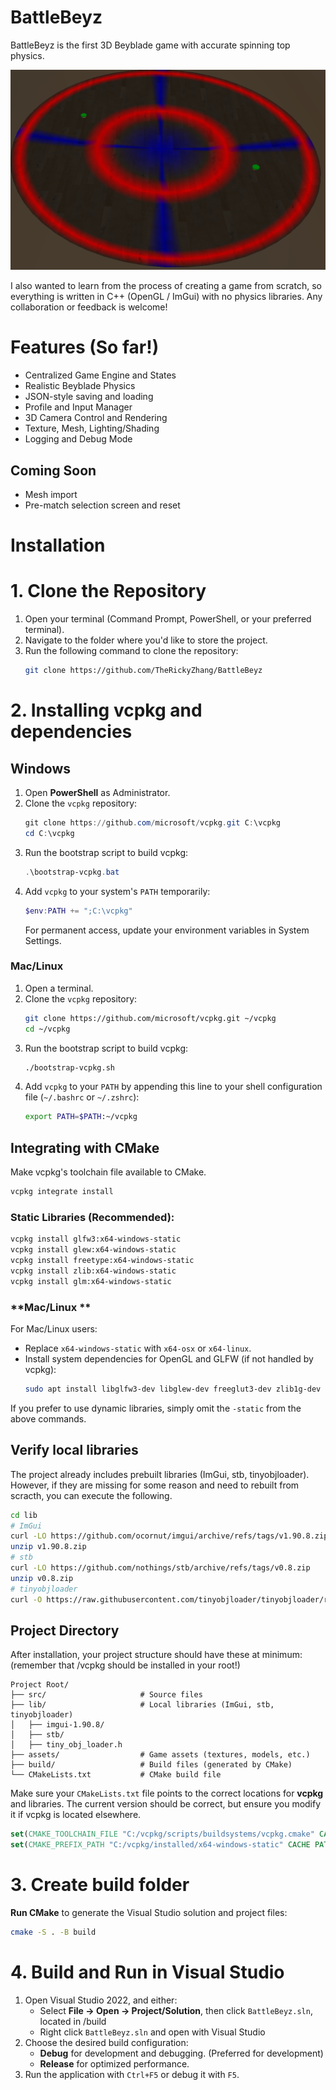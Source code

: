 # BattleBeyz

BattleBeyz is the first 3D Beyblade game with accurate spinning top physics.

![Battlebeyz Preview](assets/BattlebeyzPreview.png)

I also wanted to learn from the process of creating a game from scratch, so everything is written in C++ (OpenGL / ImGui) with no physics libraries. Any collaboration or feedback is welcome!

# Features (So far!)

- Centralized Game Engine and States
- Realistic Beyblade Physics
- JSON-style saving and loading
- Profile and Input Manager
- 3D Camera Control and Rendering
- Texture, Mesh, Lighting/Shading
- Logging and Debug Mode

## Coming Soon
- Mesh import
- Pre-match selection screen and reset

# Installation
# 1. Clone the Repository
1. Open your terminal (Command Prompt, PowerShell, or your preferred terminal).
2. Navigate to the folder where you'd like to store the project.
3. Run the following command to clone the repository:
   ```bash
   git clone https://github.com/TheRickyZhang/BattleBeyz
   ```


# 2. Installing vcpkg and dependencies
## **Windows**
1. Open **PowerShell** as Administrator.
2. Clone the `vcpkg` repository:
   ```powershell
   git clone https://github.com/microsoft/vcpkg.git C:\vcpkg
   cd C:\vcpkg
   ```
3. Run the bootstrap script to build vcpkg:
   ```powershell
   .\bootstrap-vcpkg.bat
   ```
4. Add `vcpkg` to your system's `PATH` temporarily:
   ```powershell
   $env:PATH += ";C:\vcpkg"
   ```
   For permanent access, update your environment variables in System Settings.

### **Mac/Linux**
1. Open a terminal.
2. Clone the `vcpkg` repository:
   ```bash
   git clone https://github.com/microsoft/vcpkg.git ~/vcpkg
   cd ~/vcpkg
   ```
3. Run the bootstrap script to build vcpkg:
   ```bash
   ./bootstrap-vcpkg.sh
   ```
4. Add `vcpkg` to your `PATH` by appending this line to your shell configuration file (`~/.bashrc` or `~/.zshrc`):
   ```bash
   export PATH=$PATH:~/vcpkg
   ```

## Integrating with CMake

Make vcpkg's toolchain file available to CMake.
   ```bash
   vcpkg integrate install
   ```

### Static Libraries (Recommended):
```bash
vcpkg install glfw3:x64-windows-static
vcpkg install glew:x64-windows-static
vcpkg install freetype:x64-windows-static
vcpkg install zlib:x64-windows-static
vcpkg install glm:x64-windows-static
```

### **Mac/Linux **
For Mac/Linux users:
- Replace `x64-windows-static` with `x64-osx` or `x64-linux`.
- Install system dependencies for OpenGL and GLFW (if not handled by vcpkg):
  ```bash
  sudo apt install libglfw3-dev libglew-dev freeglut3-dev zlib1g-dev
  ```
If you prefer to use dynamic libraries, simply omit the `-static` from the above commands.

## Verify local libraries

The project already includes prebuilt libraries (ImGui, stb, tinyobjloader). However, if they are missing for some reason and need to rebuilt from scracth, you can execute the following.
```bash
cd lib
# ImGui
curl -LO https://github.com/ocornut/imgui/archive/refs/tags/v1.90.8.zip
unzip v1.90.8.zip
# stb
curl -LO https://github.com/nothings/stb/archive/refs/tags/v0.8.zip
unzip v0.8.zip
# tinyobjloader
curl -O https://raw.githubusercontent.com/tinyobjloader/tinyobjloader/release/tiny_obj_loader.h
```

## Project Directory
After installation, your project structure should have these at minimum: (remember that /vcpkg should be installed in your root!)

```
Project Root/
├── src/                     # Source files
├── lib/                     # Local libraries (ImGui, stb, tinyobjloader)
│   ├── imgui-1.90.8/
│   ├── stb/
│   ├── tiny_obj_loader.h
├── assets/                  # Game assets (textures, models, etc.)
├── build/                   # Build files (generated by CMake)
└── CMakeLists.txt           # CMake build file
```

Make sure your `CMakeLists.txt` file points to the correct locations for **vcpkg** and libraries. The current version should be correct, but ensure you modify it if vcpkg is located elsewhere.
```cmake
set(CMAKE_TOOLCHAIN_FILE "C:/vcpkg/scripts/buildsystems/vcpkg.cmake" CACHE STRING "Vcpkg toolchain file")
set(CMAKE_PREFIX_PATH "C:/vcpkg/installed/x64-windows-static" CACHE PATH "Path to vcpkg installed packages")
```

# 3. Create build folder
**Run CMake** to generate the Visual Studio solution and project files:
   ```bash
   cmake -S . -B build
   ```

# 4. Build and Run in Visual Studio
1. Open Visual Studio 2022, and either:
   - Select **File -> Open -> Project/Solution**, then click `BattleBeyz.sln`, located in /build
   - Right click `BattleBeyz.sln` and open with Visual Studio
2. Choose the desired build configuration:
   - **Debug** for development and debugging. (Preferred for development)
   - **Release** for optimized performance.
3. Run the application with `Ctrl+F5` or debug it with `F5`.

